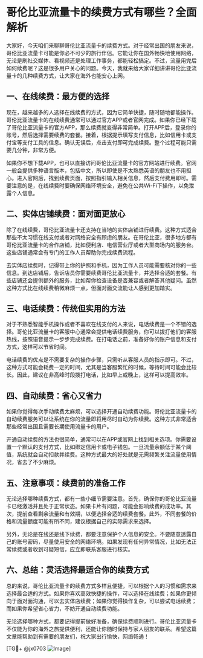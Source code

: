 # 哥伦比亚流量卡的续费方式有哪些？全面解析

大家好，今天咱们来聊聊哥伦比亚流量卡的续费方式。对于经常出国的朋友来说，哥伦比亚流量卡可能是你必不可少的旅行伴侣。它能让你在国外畅快地使用网络，无论是刷社交媒体、看视频还是处理工作事务，都能轻松搞定。不过，流量用完后如何续费呢？这是很多用户关心的问题。今天，我就来给大家详细讲讲哥伦比亚流量卡的几种续费方式，让大家在海外也能安心上网。

## 一、在线续费：最方便的选择

现在，越来越多的人选择在线续费的方式，因为它简单快捷，随时随地都能操作。哥伦比亚流量卡的在线续费通常可以通过官方APP或者官网完成。如果你已经下载了哥伦比亚流量卡的官方APP，那么续费就变得非常简单。打开APP后，登录你的账号，然后选择需要续费的套餐。接着，根据提示填写支付信息，比如信用卡或支付宝等支付工具的信息。确认无误后，点击支付即可完成续费。整个过程可能只需要几分钟，非常方便。

如果你不想下载APP，也可以直接访问哥伦比亚流量卡的官方网站进行续费。官网一般会提供多种语言版本，包括中文，所以即使是不太熟悉英语的朋友也不用担心。进入官网后，找到续费页面，按照指引输入相关信息，然后支付费用即可。需要注意的是，在线续费时要确保网络环境安全，避免在公共Wi-Fi下操作，以免泄露个人信息。

## 二、实体店铺续费：面对面更放心

除了在线续费，哥伦比亚流量卡还支持在当地的实体店铺进行续费。这种方式适合那些不太习惯在线支付或者对网络安全有顾虑的朋友。在哥伦比亚，很多地方都有哥伦比亚流量卡的合作店铺，比如便利店、电信营业厅或者大型商场内的服务台。这些店铺通常会有专门的工作人员帮助你完成续费流程。

去实体店续费时，记得带上你的护照和手机，因为工作人员可能需要核对你的一些信息。到达店铺后，告诉店员你需要续费哥伦比亚流量卡，并选择合适的套餐。有些店铺还会提供额外的服务，比如帮你检查设备是否兼容或者解答其他疑问。虽然这种方式比在线续费稍微麻烦一点，但面对面交流能让人感到更加踏实。

## 三、电话续费：传统但实用的方法

对于不熟悉智能手机操作或者不喜欢在线支付的人来说，电话续费是一个不错的选择。哥伦比亚流量卡的客服中心通常会提供电话续费服务，你可以拨打他们的客服热线，按照语音提示一步步完成续费。在打电话之前，准备好你的账户信息和支付方式，这样可以节省时间。

电话续费的优点是不需要复杂的操作步骤，只需听从客服人员的指示即可。不过，这种方式可能会耗费一定的时间，尤其是当客服繁忙的时候，等待时间可能会比较长。因此，建议在非高峰时段拨打电话，比如早上或晚上，这样可以提高效率。

## 四、自动续费：省心又省力

如果你觉得每次手动续费太麻烦，可以选择开通自动续费功能。哥伦比亚流量卡的自动续费服务可以让系统在你的流量即将用尽时自动为你续费。这种方式非常适合那些经常出国且需要长期使用流量卡的用户。

开通自动续费的方法也很简单，通常可以在APP或官网上找到相关选项。你需要设置一个默认的支付方式，比如绑定信用卡或电子钱包。一旦流量余额低于某个阈值，系统就会自动扣款并续费。这种方式最大的好处就是无需频繁关注流量使用情况，省去了不少麻烦。

## 五、注意事项：续费前的准备工作

无论选择哪种续费方式，都有一些小细节需要注意。首先，确保你的哥伦比亚流量卡已经激活并且处于正常状态。如果卡片有问题，可能会影响续费的成功率。其次，提前查看剩余流量和有效期，以便选择合适的续费套餐。此外，不同套餐的价格和流量额度可能有所不同，建议根据自己的实际需求来选择。

另外，无论是在线还是线下续费，都要注意保护个人信息的安全。不要随意透露自己的账号密码，尽量使用安全的网络环境。如果发现有任何异常情况，比如无法正常续费或者收到可疑短信，应立即联系客服进行核实。

## 六、总结：灵活选择最适合你的续费方式

总的来说，哥伦比亚流量卡的续费方式多样且便捷，可以根据个人的习惯和需求来选择最合适的方式。如果你喜欢高效快捷的操作，可以选择在线续费；如果你更倾向于面对面沟通，可以去实体店续费；如果你觉得操作复杂，可以尝试电话续费；而如果你希望省心省力，不妨开通自动续费功能。

无论选择哪种方式，都要记得提前做好准备，确保续费顺利进行。哥伦比亚流量卡不仅能为你的海外之旅提供便利，还能让你随时保持与家人朋友的联系。希望这篇文章能帮助到有需要的朋友们，祝大家出行愉快，网络畅通！

[TG💪+ @jx0703 ![Image](https://github.com/user-attachments/assets/dbca1d08-cadb-493c-b0ec-ad6f7a83f270)]
